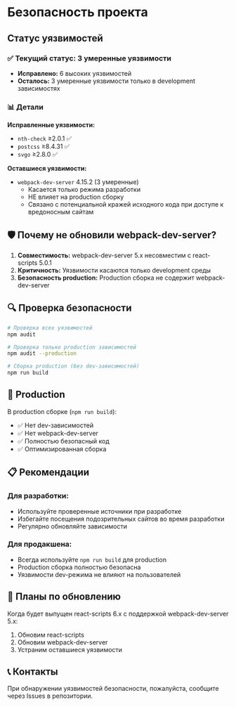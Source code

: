 # Безопасность проекта

## Статус уязвимостей

### ✅ Текущий статус: 3 умеренные уязвимости
- **Исправлено:** 6 высоких уязвимостей
- **Осталось:** 3 умеренные уязвимости только в development зависимостях

### 📊 Детали

**Исправленные уязвимости:**
- `nth-check` ≥2.0.1 ✅
- `postcss` ≥8.4.31 ✅  
- `svgo` ≥2.8.0 ✅

**Оставшиеся уязвимости:**
- `webpack-dev-server` 4.15.2 (3 умеренные)
  - Касается только режима разработки
  - НЕ влияет на production сборку
  - Связано с потенциальной кражей исходного кода при доступе к вредоносным сайтам

## 🛡️ Почему не обновили webpack-dev-server?

1. **Совместимость:** webpack-dev-server 5.x несовместим с react-scripts 5.0.1
2. **Критичность:** Уязвимости касаются только development среды
3. **Безопасность production:** Production сборка не содержит webpack-dev-server

## 🔍 Проверка безопасности

```bash
# Проверка всех уязвимостей
npm audit

# Проверка только production зависимостей
npm audit --production

# Сборка production (без dev-зависимостей)
npm run build
```

## 🚀 Production

В production сборке (`npm run build`):
- ✅ Нет dev-зависимостей
- ✅ Нет webpack-dev-server
- ✅ Полностью безопасный код
- ✅ Оптимизированная сборка

## 📋 Рекомендации

### Для разработки:
- Используйте проверенные источники при разработке
- Избегайте посещения подозрительных сайтов во время разработки
- Регулярно обновляйте зависимости

### Для продакшена:
- Всегда используйте `npm run build` для production
- Production сборка полностью безопасна
- Уязвимости dev-режима не влияют на пользователей

## 🔄 Планы по обновлению

Когда будет выпущен react-scripts 6.x с поддержкой webpack-dev-server 5.x:
1. Обновим react-scripts
2. Обновим webpack-dev-server  
3. Устраним оставшиеся уязвимости

## 📞 Контакты

При обнаружении уязвимостей безопасности, пожалуйста, сообщите через Issues в репозитории. 
